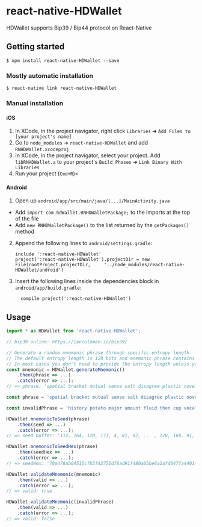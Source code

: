 
# react-native-HDWallet

HDWallet supports Bip39 / Bip44 protocol on React-Native

## Getting started

`$ npm install react-native-HDWallet --save`

### Mostly automatic installation

`$ react-native link react-native-HDWallet`

### Manual installation

#### iOS

1. In XCode, in the project navigator, right click `Libraries` ➜ `Add Files to [your project's name]`
2. Go to `node_modules` ➜ `react-native-HDWallet` and add `RNHDWallet.xcodeproj`
3. In XCode, in the project navigator, select your project. Add `libRNHDWallet.a` to your project's `Build Phases` ➜ `Link Binary With Libraries`
4. Run your project (`Cmd+R`)<

#### Android

1. Open up `android/app/src/main/java/[...]/MainActivity.java`
  - Add `import com.hdWallet.RNHDWalletPackage;` to the imports at the top of the file
  - Add `new RNHDWalletPackage()` to the list returned by the `getPackages()` method
2. Append the following lines to `android/settings.gradle`:
  	```
  	include ':react-native-HDWallet'
  	project(':react-native-HDWallet').projectDir = new File(rootProject.projectDir, 	'../node_modules/react-native-HDWallet/android')
  	```
3. Insert the following lines inside the dependencies block in `android/app/build.gradle`:
  	```
      compile project(':react-native-HDWallet')
  	```

## Usage
```javascript
import * as HDWallet from 'react-native-HDWallet';

// bip39 online: https://iancoleman.io/bip39/

// Generate a random mnemonic phrase through specific entropy length.
// The default entropy length is 128 bits and mnemonic phrase contains 12 words.
// In most cases you don't need to provide the entropy length unless you want to generate mnemonic phrase more than 12 words.
const mnemonic = HDWallet.generateMnemonic()
	.then(phrase => ...)
	.catch(error => ...);
// => phrase: 'spatial bracket mutual sense salt disagree plastic novel figure flight grunt spring'

const phrase = 'spatial bracket mutual sense salt disagree plastic novel figure flight grunt spring';

const invalidPhrase = 'history potato major amount fluid then cup vocal fix unusual urban merge';

HDWallet.mnemonicToSeed(phrase)
	.then(seed => ...)
	.catch(error => ...);
// => seed buffer: '112, 164, 120, 171, 4, 81, 92, ... , 128, 160, 91, 230, 162, 1, 255, 217, 168, 238, 190, 25'

HDWallet.mnemonicToSeedHex(phrase)
	.then(seedHex => ...)
	.catch(error => ...);
// => seedHex: '70a478ab04515cfb3f42751d76ad91f480a05be6a2afd647fa440140fc5d996facd346e1c1e796ee30580ff122a9b9083b8fc7d38a622b759a0bffd9a8eebe19'

HDWallet.validateMnemonic(mnemonic)
	.then(valid => ...)
	.catch(error => ...);
// => valid: true

HDWallet.validateMnemonic(invalidPhrase)
	.then(valid => ...)
	.catch(error => ...);
// => valid: false
```
  